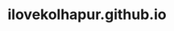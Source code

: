 # ilovekolhapur.github.io
<!-- # project I Love kolhapur
# project Owner Shubham Sambhaji Sawant 
# Follow On Instagram @shubhams1401
# Gmail shubhams1401@gmail.com -->
